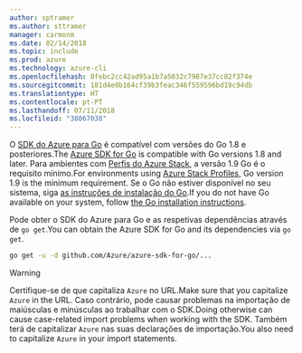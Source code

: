 ```yaml
---
author: sptramer
ms.author: sttramer
manager: carmonm
ms.date: 02/14/2018
ms.topic: include
ms.prod: azure
ms.technology: azure-cli
ms.openlocfilehash: 0febc2cc42ad95a1b7a5032c7987e37cc82f374e
ms.sourcegitcommit: 181d4e0b164cf39b3feac346f559596bd19c94db
ms.translationtype: HT
ms.contentlocale: pt-PT
ms.lasthandoff: 07/11/2018
ms.locfileid: "38067038"
---
```

<span data-ttu-id="9910d-101">O [SDK do Azure para Go](https://github.com/Azure/azure-sdk-for-go) é compatível com versões do Go 1.8 e posteriores.</span><span class="sxs-lookup"><span data-stu-id="9910d-101">The [Azure SDK for Go](https://github.com/Azure/azure-sdk-for-go) is compatible with Go versions 1.8 and later.</span></span> <span data-ttu-id="9910d-102">Para ambientes com [Perfis do Azure Stack](https://docs.microsoft.com/azure/azure-stack/azure-stack-version-profiles), a versão 1.9 Go é o requisito mínimo.</span><span class="sxs-lookup"><span data-stu-id="9910d-102">For environments using [Azure Stack Profiles](https://docs.microsoft.com/azure/azure-stack/azure-stack-version-profiles), Go version 1.9 is the minimum requirement.</span></span>
<span data-ttu-id="9910d-103">Se o Go não estiver disponível no seu sistema, siga [as instruções de instalação do Go](https://golang.org/doc/install).</span><span class="sxs-lookup"><span data-stu-id="9910d-103">If you do not have Go available on your system, follow [the Go installation instructions](https://golang.org/doc/install).</span></span>

<span data-ttu-id="9910d-104">Pode obter o SDK do Azure para Go e as respetivas dependências através de `go get`.</span><span class="sxs-lookup"><span data-stu-id="9910d-104">You can obtain the Azure SDK for Go and its dependencies via `go get`.</span></span>

```bash
go get -u -d github.com/Azure/azure-sdk-for-go/...
```

> [!WARNING]
> <span data-ttu-id="9910d-105">Certifique-se de que capitaliza `Azure` no URL.</span><span class="sxs-lookup"><span data-stu-id="9910d-105">Make sure that you capitalize `Azure` in the URL.</span></span> <span data-ttu-id="9910d-106">Caso contrário, pode causar problemas na importação de maiúsculas e minúsculas ao trabalhar com o SDK.</span><span class="sxs-lookup"><span data-stu-id="9910d-106">Doing otherwise can cause case-related import problems when working with the SDK.</span></span> <span data-ttu-id="9910d-107">Também terá de capitalizar `Azure` nas suas declarações de importação.</span><span class="sxs-lookup"><span data-stu-id="9910d-107">You also need to capitalize `Azure` in your import statements.</span></span>

